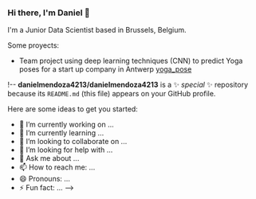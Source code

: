 ### Hi there, I'm Daniel 👋

I'm a Junior Data Scientist based in Brussels, Belgium.

Some proyects:

* Team project using deep learning techniques (CNN) to predict Yoga poses for a start up company in Antwerp [yoga_pose](https://github.com/danielmendoza4213/yoga_pose)

!--
**danielmendoza4213/danielmendoza4213** is a ✨ _special_ ✨ repository because its `README.md` (this file) appears on your GitHub profile.

Here are some ideas to get you started:

- 🔭 I’m currently working on ...
- 🌱 I’m currently learning ...
- 👯 I’m looking to collaborate on ...
- 🤔 I’m looking for help with ...
- 💬 Ask me about ...
- 📫 How to reach me: ...
- 😄 Pronouns: ...
- ⚡ Fun fact: ...
-->
